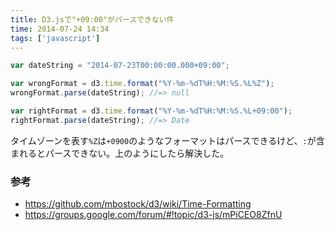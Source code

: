 ```yaml
---
title: D3.jsで"+09:00"がパースできない件
time: 2014-07-24 14:34
tags: ['javascript']
---
```


```js
var dateString = "2014-07-23T00:00:00.000+09:00";

var wrongFormat = d3.time.format("%Y-%m-%dT%H:%M:%S.%L%Z");
wrongFormat.parse(dateString); //=> null

var rightFormat = d3.time.format("%Y-%m-%dT%H:%M:%S.%L+09:00");
rightFormat.parse(dateString); //=> Date
```

タイムゾーンを表す`%Z`は`+0900`のようなフォーマットはパースできるけど、`:`が含まれるとパースできない。上のようにしたら解決した。

### 参考
- https://github.com/mbostock/d3/wiki/Time-Formatting
- https://groups.google.com/forum/#!topic/d3-js/mPiCEO8ZfnU
